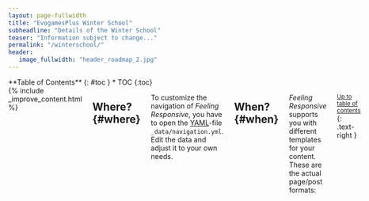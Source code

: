 ```yaml
---
layout: page-fullwidth
title: "EvogamesPlus Winter School"
subheadline: "Details of the Winter School"
teaser: "Information subject to change..."
permalink: "/winterschool/"
header:
   image_fullwidth: "header_roadmap_2.jpg"
---
```

<div class="row">
<div class="medium-4 medium-push-8 columns" markdown="1">
<div class="panel radius" markdown="1">
**Table of Contents**
{: #toc }
*  TOC
{:toc}
</div>
</div><!-- /.medium-4.columns -->



<div class="medium-8 medium-pull-4 columns" markdown="1">
{% include _improve_content.html %}

## Where?   {#where}

To customize the navigation of *Feeling Responsive*, you have to open the [YAML](https://jekyllrb.com/docs/datafiles/)-file `_data/navigation.yml`. Edit the data and adjust it to your own needs.

## When?   {#when}

*Feeling Responsive* supports you with different templates for your content. These are the actual page/post formats:

<small markdown="1">[Up to table of contents](#toc)</small>
{: .text-right }


## How?   {#how}

Feeling Responsive offers lots of possibilities to style your articles. You can style your content in different ways. There are elements like subheadlines, feature images, header images, homepage images, meta data like categories and tags and many more.


### How to get to Plön

If you need a subheadline for an article, just define a subheadline in front matter like this:

`subheadline:  "Subheadline"`

<small markdown="1">[Up to table of contents](#toc)</small>
{: .text-right }


## Who?

### Who is joining and dates

Import table style from our talks and add dates from who is attending and dates?

### Organisers

#### Local
- Małgorzata Fic
- Chaitanya S. Gokhale
- Maren Lehmann

#### EG+
- Katerina Stankova
- Danitsja ---

<small markdown="1">[Up to table of contents](#toc)</small>
{: .text-right }


## Schedule

The schedule is as follows:

Include detailed schedule / day and speakers.


### How we will pick the speakers for the ESR talks

https://en.wikipedia.org/wiki/Ghost_Leg

<small markdown="1">[Up to table of contents](#toc)</small>
{: .text-right }